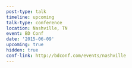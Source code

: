 ```yaml
---
post-type: talk
timeline: upcoming
talk-type: conference
location: Nashville, TN
event: BD Conf
date: '2015-06-09'
upcoming: true
hidden: true
conf-link: http://bdconf.com/events/nashville
---
```


